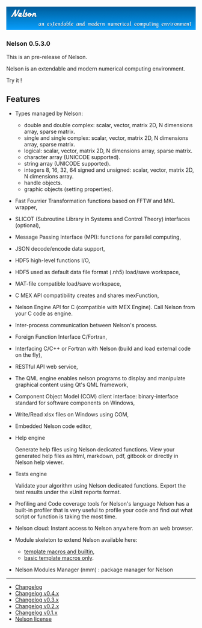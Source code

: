 ![banner](banner_homepage.png)

### Nelson 0.5.3.0

This is an pre-release of Nelson.

Nelson is an extendable and modern numerical computing environment.

Try it !

## Features

- Types managed by Nelson:

  - double and double complex: scalar, vector, matrix 2D, N dimensions array, sparse matrix.
  - single and single complex: scalar, vector, matrix 2D, N dimensions array, sparse matrix.
  - logical: scalar, vector, matrix 2D, N dimensions array, sparse matrix.
  - character array (UNICODE supported).
  - string array (UNICODE supported).
  - integers 8, 16, 32, 64 signed and unsigned: scalar, vector, matrix 2D, N dimensions array.
  - handle objects.
  - graphic objects (setting properties).

- Fast Fourrier Transformation functions based on FFTW and MKL wrapper,

- SLICOT (Subroutine Library in Systems and Control Theory) interfaces (optional),

- Message Passing Interface (MPI): functions for parallel computing,

- JSON decode/encode data support,

- HDF5 high-level functions I/O,

- HDF5 used as default data file format (.nh5) load/save workspace,

- MAT-file compatible load/save workspace,

- C MEX API compatibility creates and shares mexFunction,

- Nelson Engine API for C (compatible with MEX Engine). Call Nelson from your C code as engine.

- Inter-process communication between Nelson's process.

- Foreign Function Interface C/Fortran,

- Interfacing C/C++ or Fortran with Nelson (build and load external code on the fly),

- RESTful API web service,

- The QML engine enables nelson programs to display and manipulate graphical content using Qt's QML framework,

- Component Object Model (COM) client interface: binary-interface standard for software components on Windows,

- Write/Read xlsx files on Windows using COM,

- Embedded Nelson code editor,

- Help engine

  Generate help files using Nelson dedicated functions.
  View your generated help files as html, markdown, pdf, gitbook or directly in Nelson help viewer.

- Tests engine

  Validate your algorithm using Nelson dedicated functions.
  Export the test results under the xUnit reports format.

- Profiling and Code coverage tools for Nelson's language
  Nelson has a built-in profiler that is very useful to profile your code and find out what script or function is taking the most time.

- Nelson cloud:
  Instant access to Nelson anywhere from an web browser.

- Module skeleton to extend Nelson available here:

  - [template macros and builtin](http://github.com/Nelson-numerical-software/module_skeleton),
  - [basic template macros only](http://github.com/Nelson-numerical-software/module_skeleton_basic).

- Nelson Modules Manager (nmm) : package manager for Nelson

---

- [Changelog](./changelogs/CHANGELOG.md)
- [Changelog v0.4.x](./changelogs/CHANGELOG-0.4.x.md)
- [Changelog v0.3.x](./changelogs/CHANGELOG-0.3.x.md)
- [Changelog v0.2.x](./changelogs/CHANGELOG-0.2.x.md)
- [Changelog v0.1.x](./changelogs/CHANGELOG-0.1.x.md)
- [Nelson license](./license/license.md)
